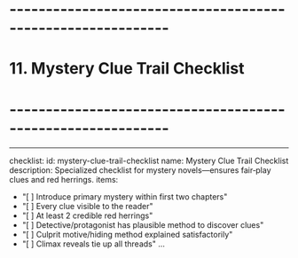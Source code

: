 <!-- Powered by XIAOMA™ Core -->

# ------------------------------------------------------------

# 11. Mystery Clue Trail Checklist

# ------------------------------------------------------------

---

checklist:
id: mystery-clue-trail-checklist
name: Mystery Clue Trail Checklist
description: Specialized checklist for mystery novels—ensures fair‑play clues and red herrings.
items:

- "[ ] Introduce primary mystery within first two chapters"
- "[ ] Every clue visible to the reader"
- "[ ] At least 2 credible red herrings"
- "[ ] Detective/protagonist has plausible method to discover clues"
- "[ ] Culprit motive/hiding method explained satisfactorily"
- "[ ] Climax reveals tie up all threads"
  ...
